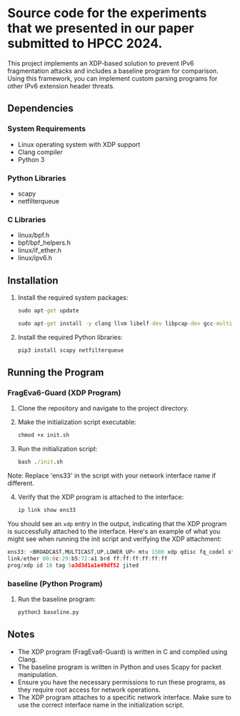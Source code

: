 # Source code for the experiments that we presented in our paper submitted to HPCC 2024. 
This project implements an XDP-based solution to prevent IPv6 fragmentation attacks and includes a baseline program for comparison. Using this framework, you can implement custom parsing programs for other IPv6 extension header threats.

## Dependencies

### System Requirements
- Linux operating system with XDP support
- Clang compiler
- Python 3

### Python Libraries
- scapy
- netfilterqueue

### C Libraries
- linux/bpf.h
- bpf/bpf_helpers.h
- linux/if_ether.h
- linux/ipv6.h

## Installation

1. Install the required system packages:

	```cmd
	sudo apt-get update
	
	sudo apt-get install -y clang llvm libelf-dev libpcap-dev gcc-multilib build-essential
	```

2. Install the required Python libraries:

	```cmd
	pip3 install scapy netfilterqueue
	```

## Running the Program

### FragEva6-Guard (XDP Program)

1. Clone the repository and navigate to the project directory.

2. Make the initialization script executable:

	```cmd
	chmod +x init.sh
	```

3. Run the initialization script:

	```cmd
	bash ./init.sh
	```
Note: Replace 'ens33' in the script with your network interface name if different.

4. Verify that the XDP program is attached to the interface:
	```cmd
	ip link show ens33
	```
You should see an `xdp` entry in the output, indicating that the XDP program is successfully attached to the interface. Here's an example of what you might see when running the init script and verifying the XDP attachment:

```c
ens33: <BROADCAST,MULTICAST,UP,LOWER_UP> mtu 1500 xdp qdisc fq_codel state UP mode DEFAULT group default qlen 1000
link/ether 00:0c:29:b5:72:a1 brd ff:ff:ff:ff:ff:ff
prog/xdp id 18 tag 5a3d3d1a1e49df52 jited
```

### baseline (Python Program)
1. Run the baseline program:
	```python
	python3 baseline.py
	```
## Notes

- The XDP program (FragEva6-Guard) is written in C and compiled using Clang.
- The baseline program is written in Python and uses Scapy for packet manipulation.
- Ensure you have the necessary permissions to run these programs, as they require root access for network operations.
- The XDP program attaches to a specific network interface. Make sure to use the correct interface name in the initialization script.
